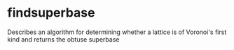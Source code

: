 findsuperbase
=============

Describes an algorithm for determining whether a lattice is of Voronoi's first kind and returns the obtuse superbase
